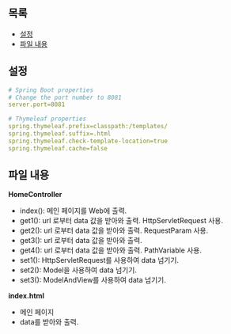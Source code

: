 ## 목록
- [설정](#설정)
- [파일 내용](#파일-내용)

## 설정
```yaml
# Spring Boot properties
# Change the port number to 8081
server.port=8081

# Thymeleaf properties
spring.thymeleaf.prefix=classpath:/templates/
spring.thymeleaf.suffix=.html
spring.thymeleaf.check-template-location=true
spring.thymeleaf.cache=false
```

## 파일 내용
**HomeController**
- index(): 메인 페이지를 Web에 출력.
- get1(): url 로부터 data 값을 받아와 출력. HttpServletRequest 사용.
- get2(): url 로부터 data 값을 받아와 출력. RequestParam 사용.
- get3(): url 로부터 data 값을 받아와 출력.
- get4(): url 로부터 data 값을 받아와 출력. PathVariable 사용.
- set1(): HttpServletRequest를 사용하여 data 넘기기.
- set2(): Model을 사용하여 data 넘기기.
- set3(): ModelAndView를 사용하여 data 넘기기.

**index.html**
- 메인 페이지
- data를 받아와 출력.